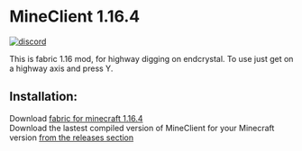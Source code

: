 # MineClient 1.16.4 
[![discord](https://img.shields.io/badge/Discord-h8EQyuYTK7-9080c2)](https://discord.gg/h8EQyuYTK7)

This is fabric 1.16 mod, for highway digging on endcrystal. To use just get on a highway axis and press Y.

## Installation:

Download [fabric for minecraft 1.16.4](https://fabricmc.net/use/)  
Download the lastest compiled version of MineClient for your Minecraft version [from the releases section](https://github.com/ChiquitaV2/MineClient/releases)  

